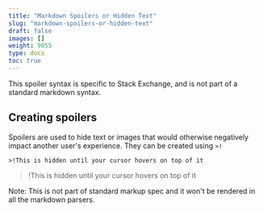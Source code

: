 ```yaml
---
title: "Markdown Spoilers or Hidden Text"
slug: "markdown-spoilers-or-hidden-text"
draft: false
images: []
weight: 9855
type: docs
toc: true
---
```


This spoiler syntax is specific to Stack Exchange, and is not part of a standard markdown syntax.

## Creating spoilers
Spoilers are used to hide text or images that would otherwise negatively impact another user's experience. They can be created using `>!`

    >!This is hidden until your cursor hovers on top of it

>!This is hidden until your cursor hovers on top of it

Note: This is not part of standard markup spec and it won't be rendered in all the markdown parsers.

